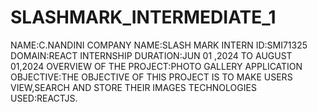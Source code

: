 # SLASHMARK_INTERMEDIATE_1
NAME:C.NANDINI
COMPANY NAME:SLASH MARK
INTERN ID:SMI71325
DOMAIN:REACT INTERNSHIP
DURATION:JUN 01 ,2024 TO AUGUST 01,2024
OVERVIEW OF THE PROJECT:PHOTO GALLERY APPLICATION
OBJECTIVE:THE OBJECTIVE OF THIS PROJECT IS TO MAKE USERS VIEW,SEARCH AND STORE THEIR IMAGES
TECHNOLOGIES USED:REACTJS.
